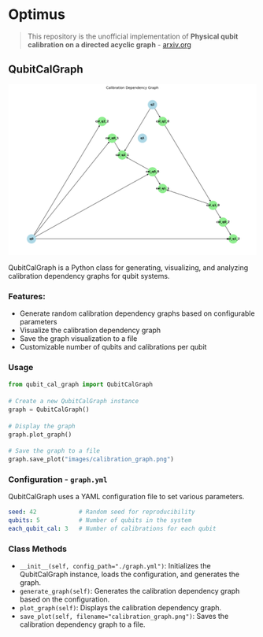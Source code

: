 # Optimus

> This repository is the unofficial implementation of **Physical qubit calibration on a directed acyclic graph** - [arxiv.org](https://arxiv.org/abs/1803.03226)

## QubitCalGraph

<img src="images/calibration_graph.png" size=200 />

QubitCalGraph is a Python class for generating, visualizing, and analyzing calibration dependency graphs for qubit systems.

### Features:

- Generate random calibration dependency graphs based on configurable parameters
- Visualize the calibration dependency graph
- Save the graph visualization to a file
- Customizable number of qubits and calibrations per qubit


### Usage

```python
from qubit_cal_graph import QubitCalGraph

# Create a new QubitCalGraph instance
graph = QubitCalGraph()

# Display the graph
graph.plot_graph()

# Save the graph to a file
graph.save_plot("images/calibration_graph.png")
```

### Configuration - `graph.yml`

QubitCalGraph uses a YAML configuration file to set various parameters.

```yaml
seed: 42            # Random seed for reproducibility
qubits: 5           # Number of qubits in the system
each_qubit_cal: 3   # Number of calibrations for each qubit
```

### Class Methods

- `__init__(self, config_path="./graph.yml")`: Initializes the QubitCalGraph instance, loads the configuration, and generates the graph.
- `generate_graph(self)`: Generates the calibration dependency graph based on the configuration.
- `plot_graph(self)`: Displays the calibration dependency graph.
- `save_plot(self, filename="calibration_graph.png")`: Saves the calibration dependency graph to a file.

